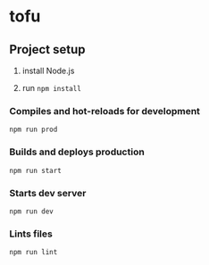 # tofu

## Project setup
1. install Node.js

3. run `npm install`

### Compiles and hot-reloads for development
```
npm run prod
```

### Builds and deploys production
```
npm run start
```

### Starts dev server
```
npm run dev
```

### Lints files
```
npm run lint
```
